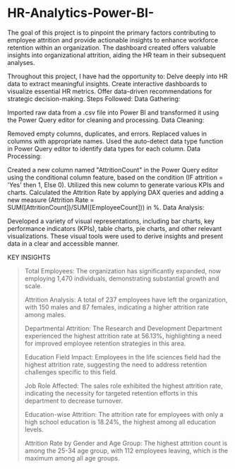 # HR-Analytics-Power-BI-

The goal of this project is to pinpoint the primary factors contributing to employee attrition and provide actionable insights to enhance workforce retention within an organization. The dashboard created offers valuable insights into organizational attrition, aiding the HR team in their subsequent analyses.

Throughout this project, I have had the opportunity to:
Delve deeply into HR data to extract meaningful insights.
Create interactive dashboards to visualize essential HR metrics.
Offer data-driven recommendations for strategic decision-making.
Steps Followed:
Data Gathering:

Imported raw data from a .csv file into Power BI and transformed it using the Power Query editor for cleaning and processing.
Data Cleaning:

Removed empty columns, duplicates, and errors.
Replaced values in columns with appropriate names.
Used the auto-detect data type function in Power Query editor to identify data types for each column.
Data Processing:

Created a new column named "AttritionCount" in the Power Query editor using the conditional column feature, based on the condition (IF attrition = 'Yes' then 1, Else 0).
Utilized this new column to generate various KPIs and charts.
Calculated the Attrition Rate by applying DAX queries and adding a new measure (Attrition Rate = SUM([AttritionCount])/SUM([EmployeeCount])) in %.
Data Analysis:

Developed a variety of visual representations, including bar charts, key performance indicators (KPIs), table charts, pie charts, and other relevant visualizations.
These visual tools were used to derive insights and present data in a clear and accessible manner. 

   KEY INSIGHTS

> Total Employees: The organization has significantly expanded, now employing 1,470 individuals, demonstrating substantial growth and scale.
> 
> Attrition Analysis: A total of 237 employees have left the organization, with 150 males and 87 females, indicating a higher attrition rate among males.
> 
> Departmental Attrition: The Research and Development Department experienced the highest attrition rate at 56.13%, highlighting a need for improved employee retention strategies in this area.
> 
> Education Field Impact: Employees in the life sciences field had the highest attrition rate, suggesting the need to address retention challenges specific to this field.
> 
> Job Role Affected: The sales role exhibited the highest attrition rate, indicating the necessity for targeted retention efforts in this department to decrease turnover.
> 
> Education-wise Attrition: The attrition rate for employees with only a high school education is 18.24%, the highest among all education levels.
> 
> Attrition Rate by Gender and Age Group: The highest attrition count is among the 25-34 age group, with 112 employees leaving, which is the maximum among all age groups.












